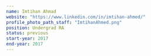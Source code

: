 ```yaml
---
name: Imtihan Ahmad
website: "https://www.linkedin.com/in/imtihan-ahmed/"
profile_photo_path_staff: "ImtihanAhmed.png"
position: Undergrad RA
status: previous
start-year: 2017
end-year: 2017 
---
```

